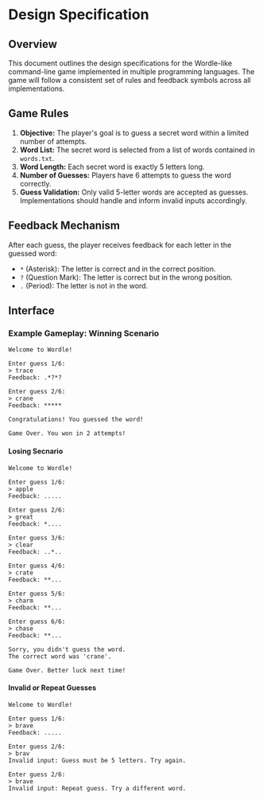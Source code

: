 # Design Specification

## Overview

This document outlines the design specifications for the Wordle-like command-line game implemented in multiple programming languages. The game will follow a consistent set of rules and feedback symbols across all implementations.

## Game Rules

1. **Objective:** The player's goal is to guess a secret word within a limited number of attempts.
2. **Word List:** The secret word is selected from a list of words contained in `words.txt`.
3. **Word Length:** Each secret word is exactly 5 letters long.
4. **Number of Guesses:** Players have 6 attempts to guess the word correctly.
5. **Guess Validation:** Only valid 5-letter words are accepted as guesses. Implementations should handle and inform invalid inputs accordingly.

## Feedback Mechanism

After each guess, the player receives feedback for each letter in the guessed word:

- `*` (Asterisk): The letter is correct and in the correct position.
- `?` (Question Mark): The letter is correct but in the wrong position.
- `.` (Period): The letter is not in the word.

## Interface

### Example Gameplay: Winning Scenario

```plaintext
Welcome to Wordle!

Enter guess 1/6:
> trace
Feedback: .*?*?

Enter guess 2/6:
> crane
Feedback: *****

Congratulations! You guessed the word!

Game Over. You won in 2 attempts!
```

#### Losing Secnario

```plaintext
Welcome to Wordle!

Enter guess 1/6:
> apple
Feedback: .....

Enter guess 2/6:
> great
Feedback: *....

Enter guess 3/6:
> clear
Feedback: ..*..

Enter guess 4/6:
> crate
Feedback: **...

Enter guess 5/6:
> charm
Feedback: **...

Enter guess 6/6:
> chase
Feedback: **...

Sorry, you didn't guess the word.
The correct word was 'crane'.

Game Over. Better luck next time!
```

#### Invalid or Repeat Guesses

```plaintext
Welcome to Wordle!

Enter guess 1/6:
> brave
Feedback: .....

Enter guess 2/6:
> brav
Invalid input: Guess must be 5 letters. Try again.

Enter guess 2/6:
> brave
Invalid input: Repeat guess. Try a different word.
```